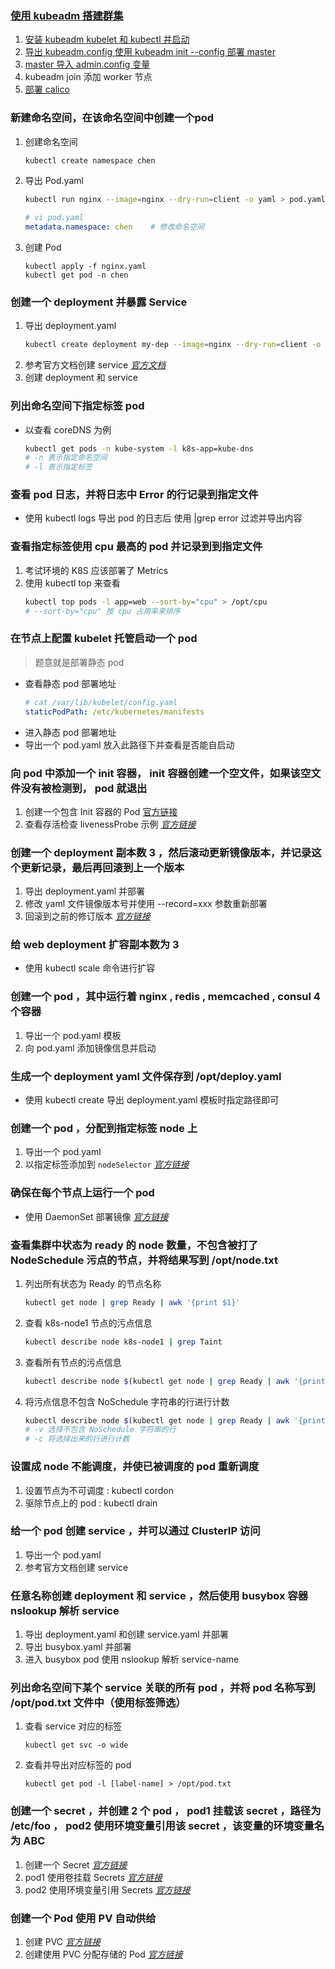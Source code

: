 ### [使用 kubeadm 搭建群集](https://kubernetes.io/zh/docs/setup/production-environment/tools/kubeadm/create-cluster-kubeadm/)
1. [安装 kubeadm kubelet 和 kubectl 并启动](https://v1-19.docs.kubernetes.io/zh/docs/setup/production-environment/tools/kubeadm/install-kubeadm/#%E5%AE%89%E8%A3%85-kubeadm-kubelet-%E5%92%8C-kubectl)
2. [导出 kubeadm.config 使用 kubeadm init --config 部署 master](https://kubernetes.io/zh/docs/reference/setup-tools/kubeadm/kubeadm-config/#cmd-config-print-init-defaults)
3. [master 导入 admin.config 变量](https://kubernetes.io/zh/docs/setup/production-environment/tools/kubeadm/create-cluster-kubeadm/#%E6%9B%B4%E5%A4%9A%E4%BF%A1%E6%81%AF)
4. kubeadm join 添加 worker 节点
5. [部署 calico](https://docs.projectcalico.org/manifests/calico.yaml)

### 新建命名空间，在该命名空间中创建一个pod
1. 创建命名空间
    ```bash
    kubectl create namespace chen
    ```
2. 导出 Pod.yaml
    ```bash
    kubectl run nginx --image=nginx --dry-run=client -o yaml > pod.yaml   # 导出 pod.yaml 模板
    ```
    ```yaml
    # vi pod.yaml
    metadata.namespace: chen    # 修改命名空间
    ```
3. 创建 Pod
    ```
    kubectl apply -f nginx.yaml
    kubectl get pod -n chen
    ```

### 创建一个 deployment 并暴露 Service
1. 导出 deployment.yaml
    ```bash
    kubectl create deployment my-dep --image=nginx --dry-run=client -o yaml > deployment.yaml
    ```
2. 参考官方文档创建 service _[官方文档](https://kubernetes.io/zh/docs/concepts/services-networking/service/#%E5%AE%9A%E4%B9%89-service)_
3. 创建 deployment 和 service

###  列出命名空间下指定标签 pod
- 以查看 coreDNS 为例
    ```bash
    kubectl get pods -n kube-system -l k8s-app=kube-dns
    # -n 表示指定命名空间
    # -l 表示指定标签
    ```

### 查看 pod 日志，并将日志中 Error 的行记录到指定文件
- 使用 kubectl logs 导出 pod 的日志后 使用 |grep error 过滤并导出内容

### 查看指定标签使用 cpu 最高的 pod 并记录到到指定文件
1. 考试环境的 K8S 应该部署了 Metrics
2. 使用 kubectl top 来查看
    ```bash
    kubectl top pods -l app=web --sort-by="cpu" > /opt/cpu
    # --sort-by="cpu" 按 cpu 占用率来排序
    ```
### 在节点上配置 kubelet 托管启动一个 pod
> 题意就是部署静态 pod
- 查看静态 pod 部署地址
    ```yaml
    # cat /var/lib/kubelet/config.yaml
    staticPodPath: /etc/kubernetes/manifests
    ```
- 进入静态 pod 部署地址
- 导出一个 pod.yaml 放入此路径下并查看是否能自启动

### 向 pod 中添加一个 init 容器， init 容器创建一个空文件，如果该空文件没有被检测到， pod 就退出
1. 创建一个包含 Init 容器的 Pod [官方链接](https://kubernetes.io/zh/docs/tasks/configure-pod-container/configure-pod-initialization/#creating-a-pod-that-has-an-init-container)
2. 查看存活检查 livenessProbe 示例 _[官方链接](https://kubernetes.io/zh/docs/tasks/configure-pod-container/configure-liveness-readiness-startup-probes/#define-a-liveness-command)_

### 创建一个 deployment 副本数 3 ，然后滚动更新镜像版本，并记录这个更新记录，最后再回滚到上一个版本
1. 导出 deployment.yaml 并部署
2. 修改 yaml 文件镜像版本号并使用 --record=xxx 参数重新部署
3. 回滚到之前的修订版本 _[官方链接](https://kubernetes.io/zh/docs/concepts/workloads/controllers/deployment/#rolling-back-to-a-previous-revision)_

### 给 web deployment 扩容副本数为 3
- 使用 kubectl scale 命令进行扩容

### 创建一个 pod ，其中运行着 nginx , redis , memcached , consul 4 个容器
1. 导出一个 pod.yaml 模板
2. 向 pod.yaml 添加镜像信息并启动

### 生成一个 deployment yaml 文件保存到 /opt/deploy.yaml
 - 使用 kubectl create 导出 deployment.yaml 模板时指定路径即可

### 创建一个 pod ，分配到指定标签 node 上
1. 导出一个 pod.yaml
2. 以指定标签添加到 `nodeSelector` _[官方链接](https://kubernetes.io/zh/docs/concepts/scheduling-eviction/assign-pod-node/#%E6%AD%A5%E9%AA%A4%E4%BA%8C-%E6%B7%BB%E5%8A%A0-nodeselector-%E5%AD%97%E6%AE%B5%E5%88%B0-pod-%E9%85%8D%E7%BD%AE%E4%B8%AD)_

### 确保在每个节点上运行一个 pod
- 使用 DaemonSet 部署镜像 _[官方链接](https://kubernetes.io/zh/docs/concepts/workloads/controllers/daemonset/#%E5%88%9B%E5%BB%BA-daemonset)_

### 查看集群中状态为 ready 的 node 数量，不包含被打了 NodeSchedule 污点的节点，并将结果写到 /opt/node.txt
1. 列出所有状态为 Ready 的节点名称
    ```bash
    kubectl get node | grep Ready | awk '{print $1}'
    ```
2. 查看 k8s-node1 节点的污点信息
    ```bash
    kubectl describe node k8s-node1 | grep Taint
    ```
3. 查看所有节点的污点信息
    ```bash
    kubectl describe node $(kubectl get node | grep Ready | awk '{print $1}') | grep Taint
    ```
4. 将污点信息不包含 NoSchedule 字符串的行进行计数
    ```bash
    kubectl describe node $(kubectl get node | grep Ready | awk '{print $1}') | grep Taint | grep -vc NoSchedule
    # -v 选择不包含 NoSchedule 字符串的行
    # -c 将选择出来的行进行计数
    ```
### 设置成 node 不能调度，并使已被调度的 pod 重新调度
1. 设置节点为不可调度 : kubectl cordon
2. 驱除节点上的 pod : kubectl drain

### 给一个 pod 创建 service ，并可以通过 ClusterIP 访问
1. 导出一个 pod.yaml
2. 参考官方文档创建 service

### 任意名称创建 deployment 和 service ，然后使用 busybox 容器 nslookup 解析 service
 1. 导出 deployment.yaml 和创建 service.yaml 并部署
 2. 导出 busybox.yaml 并部署
 3. 进入 busybox pod 使用 nslookup 解析 service-name

 ### 列出命名空间下某个 service 关联的所有 pod ，并将 pod 名称写到 /opt/pod.txt 文件中（使用标签筛选）
 1. 查看 service 对应的标签
    ```
    kubectl get svc -o wide 
    ```
 2. 查看并导出对应标签的 pod
    ```
    kubectl get pod -l [label-name] > /opt/pod.txt
    ```

### 创建一个 secret ，并创建 2 个 pod ， pod1 挂载该 secret ，路径为 /etc/foo ， pod2 使用环境变量引用该 secret ，该变量的环境变量名为 ABC
1. 创建一个 Secret _[官方链接](https://kubernetes.io/zh/docs/concepts/configuration/secret/#%E6%A1%88%E4%BE%8B-%E4%BB%A5%E7%8E%AF%E5%A2%83%E5%8F%98%E9%87%8F%E7%9A%84%E5%BD%A2%E5%BC%8F%E4%BD%BF%E7%94%A8-secret)_
2. pod1 使用卷挂载 Secrets _[官方链接](https://kubernetes.io/zh/docs/concepts/configuration/secret/#using-secrets-as-files-from-a-pod)_
3. pod2 使用环境变量引用 Secrets _[官方链接](https://kubernetes.io/zh/docs/concepts/configuration/secret/#using-secrets-as-environment-variables)_

### 创建一个 Pod 使用 PV 自动供给
1. 创建 PVC _[官方链接](https://kubernetes.io/zh/docs/tasks/configure-pod-container/configure-persistent-volume-storage/#%E5%88%9B%E5%BB%BA-persistentvolumeclaim)_
2. 创建使用 PVC 分配存储的 Pod _[官方链接](https://kubernetes.io/zh/docs/tasks/configure-pod-container/configure-persistent-volume-storage/#%E5%88%9B%E5%BB%BA-pod)_